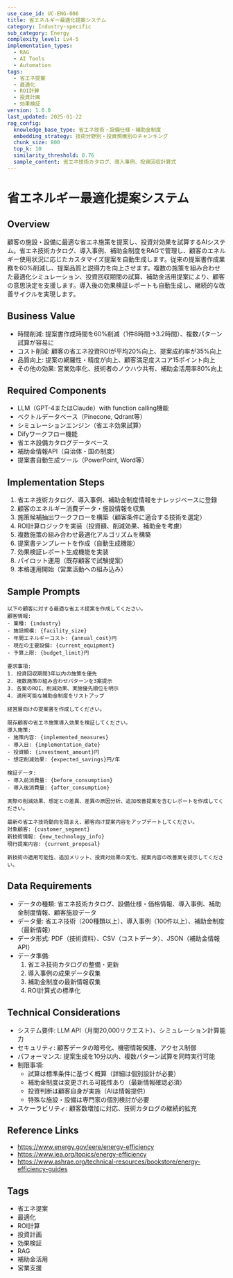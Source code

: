 ```yaml
---
use_case_id: UC-ENG-006
title: 省エネルギー最適化提案システム
category: Industry-specific
sub_category: Energy
complexity_level: Lv4-5
implementation_types:
  - RAG
  - AI Tools
  - Automation
tags:
  - 省エネ提案
  - 最適化
  - ROI計算
  - 投資計画
  - 効果検証
version: 1.0.0
last_updated: 2025-01-22
rag_config:
  knowledge_base_type: 省エネ技術・設備仕様・補助金制度
  embedding_strategy: 技術分野別・投資規模別のチャンキング
  chunk_size: 800
  top_k: 10
  similarity_threshold: 0.76
  sample_content: 省エネ技術カタログ、導入事例、投資回収計算式
---
```


# 省エネルギー最適化提案システム

## Overview

顧客の施設・設備に最適な省エネ施策を提案し、投資対効果を試算するAIシステム。省エネ技術カタログ、導入事例、補助金制度をRAGで管理し、顧客のエネルギー使用状況に応じたカスタマイズ提案を自動生成します。従来の提案書作成業務を60%削減し、提案品質と説得力を向上させます。複数の施策を組み合わせた最適化シミュレーション、投資回収期間の試算、補助金活用提案により、顧客の意思決定を支援します。導入後の効果検証レポートも自動生成し、継続的な改善サイクルを実現します。

## Business Value

- 時間削減: 提案書作成時間を60%削減（1件8時間→3.2時間）、複数パターン試算が容易に
- コスト削減: 顧客の省エネ投資ROIが平均20%向上、提案成約率が35%向上
- 品質向上: 提案の網羅性・精度が向上、顧客満足度スコア15ポイント向上
- その他の効果: 営業効率化、技術者のノウハウ共有、補助金活用率80%向上

## Required Components

- LLM（GPT-4またはClaude）with function calling機能
- ベクトルデータベース（Pinecone, Qdrant等）
- シミュレーションエンジン（省エネ効果試算）
- Difyワークフロー機能
- 省エネ設備カタログデータベース
- 補助金情報API（自治体・国の制度）
- 提案書自動生成ツール（PowerPoint, Word等）

## Implementation Steps

1. 省エネ技術カタログ、導入事例、補助金制度情報をナレッジベースに登録
2. 顧客のエネルギー消費データ・施設情報を収集
3. 施策候補抽出ワークフローを構築（顧客条件に適合する技術を選定）
4. ROI計算ロジックを実装（投資額、削減効果、補助金を考慮）
5. 複数施策の組み合わせ最適化アルゴリズムを構築
6. 提案書テンプレートを作成（自動生成機能）
7. 効果検証レポート生成機能を実装
8. パイロット運用（既存顧客で試験提案）
9. 本格運用開始（営業活動への組み込み）

## Sample Prompts

```
以下の顧客に対する最適な省エネ提案を作成してください。
顧客情報:
- 業種: {industry}
- 施設規模: {facility_size}
- 年間エネルギーコスト: {annual_cost}円
- 現在の主要設備: {current_equipment}
- 予算上限: {budget_limit}円

要求事項:
1. 投資回収期間3年以内の施策を優先
2. 複数施策の組み合わせパターンを3案提示
3. 各案のROI、削減効果、実施優先順位を明示
4. 適用可能な補助金制度をリストアップ

経営層向けの提案書を作成してください。
```

```
既存顧客の省エネ施策導入効果を検証してください。
導入施策:
- 施策内容: {implemented_measures}
- 導入日: {implementation_date}
- 投資額: {investment_amount}円
- 想定削減効果: {expected_savings}円/年

検証データ:
- 導入前消費量: {before_consumption}
- 導入後消費量: {after_consumption}

実際の削減効果、想定との差異、差異の原因分析、追加改善提案を含むレポートを作成してください。
```

```
最新の省エネ技術動向を踏まえ、顧客向け提案内容をアップデートしてください。
対象顧客: {customer_segment}
新技術情報: {new_technology_info}
現行提案内容: {current_proposal}

新技術の適用可能性、追加メリット、投資対効果の変化、提案内容の改善案を提示してください。
```

## Data Requirements

- データの種類: 省エネ技術カタログ、設備仕様・価格情報、導入事例、補助金制度情報、顧客施設データ
- データ量: 省エネ技術（200種類以上）、導入事例（100件以上）、補助金制度（最新情報）
- データ形式: PDF（技術資料）、CSV（コストデータ）、JSON（補助金情報API）
- データ準備:
  1. 省エネ技術カタログの整備・更新
  2. 導入事例の成果データ収集
  3. 補助金制度の最新情報収集
  4. ROI計算式の標準化

## Technical Considerations

- システム要件: LLM API（月間20,000リクエスト）、シミュレーション計算能力
- セキュリティ: 顧客データの暗号化、機密情報保護、アクセス制御
- パフォーマンス: 提案生成を10分以内、複数パターン試算を同時実行可能
- 制限事項:
  - 試算は標準条件に基づく概算（詳細は個別設計が必要）
  - 補助金制度は変更される可能性あり（最新情報確認必須）
  - 投資判断は顧客自身が実施（AIは情報提供）
  - 特殊な施設・設備は専門家の個別検討が必要
- スケーラビリティ: 顧客数増加に対応、技術カタログの継続的拡充

## Reference Links

- https://www.energy.gov/eere/energy-efficiency
- https://www.iea.org/topics/energy-efficiency
- https://www.ashrae.org/technical-resources/bookstore/energy-efficiency-guides

## Tags

- 省エネ提案
- 最適化
- ROI計算
- 投資計画
- 効果検証
- RAG
- 補助金活用
- 営業支援
